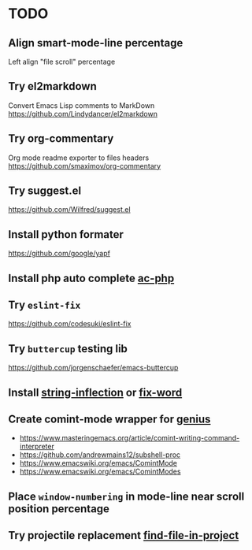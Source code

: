 # TODO

## Align smart-mode-line percentage

Left align "file scroll" percentage

## Try el2markdown

Convert Emacs Lisp comments to MarkDown
<https://github.com/Lindydancer/el2markdown>

## Try org-commentary

Org mode readme exporter to files headers
<https://github.com/smaximov/org-commentary>

## Try suggest.el

<https://github.com/Wilfred/suggest.el>

## Install python formater

<https://github.com/google/yapf>

## Install php auto complete [ac-php][]

[ac-php]: https://github.com/xcwen/ac-php

## Try `eslint-fix`

<https://github.com/codesuki/eslint-fix>

## Try `buttercup` testing lib

<https://github.com/jorgenschaefer/emacs-buttercup>

## Install [string-inflection][] or [fix-word][]

[fix-word]: https://github.com/mrkkrp/fix-word
[string-inflection]: https://github.com/akicho8/string-inflection

## Create comint-mode wrapper for [genius][]

* <https://www.masteringemacs.org/article/comint-writing-command-interpreter>
* <https://github.com/andrewmains12/subshell-proc>
* <https://www.emacswiki.org/emacs/ComintMode>
* <https://www.emacswiki.org/emacs/ComintModes>

[genius]: http://www.jirka.org/genius.html

## Place `window-numbering` in mode-line near scroll position percentage

## Try projectile replacement [find-file-in-project][]

[find-file-in-project]: https://github.com/technomancy/find-file-in-project
